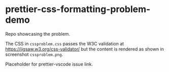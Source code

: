 # prettier-css-formatting-problem-demo

Repo showcasing the problem.

The CSS in `cssproblem.css` passes the W3C validation at https://jigsaw.w3.org/css-validator/ but the content is rendered as shown in screenshot `cssproblem.png`.

Placeholder for prettier-vscode issue link.
